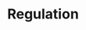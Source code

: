 ---
# This topic lives at
# https://digital.gov/topics/regulation

# Topic Title
title: "Regulation"

# description — keep it short and clear
summary: ""

# Weight
weight: 1

# For more information on managing topics,
# see https://github.com/GSA/digitalgov.gov/wiki/topics
---